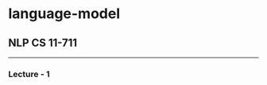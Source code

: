 # language-model

## NLP CS 11-711

----------------------------------------------

### Lecture - 1 
